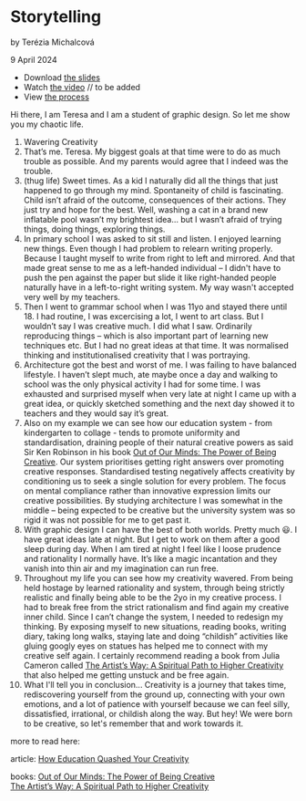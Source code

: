 # Storytelling

by Terézia Michalcová

9 April 2024

- Download [the slides](storytelling_presentation.pdf)
- Watch [the video]() // to be added
- View [the process](process.md)

Hi there, I am Teresa and I am a student of graphic design. So let me show you my chaotic life. 

1. Wavering Creativity
2. That’s me. Teresa. My biggest goals at that time were to do as much trouble as possible. And my parents would agree that I indeed was the trouble. 
3. (thug life) Sweet times. As a kid I naturally did all the things that just happened to go through my mind. Spontaneity of child is fascinating. Child isn’t afraid of the outcome, consequences of their actions. They just try and hope for the best. Well, washing a cat in a brand new inflatable pool wasn’t my brightest idea…  but I wasn’t afraid of trying things, doing things, exploring things. 
4. In primary school I was asked to sit still and listen. I enjoyed learning new things. Even though I had problem to relearn writing properly. Because I taught myself to write from right to left and mirrored. And that made great sense to me as a left-handed individual – I didn't have to push the pen against the paper but slide it like right-handed people naturally have in a left-to-right writing system. My way wasn't accepted very well by my teachers. 
5. Then I went to grammar school when I was 11yo and stayed there until 18. I had routine, I was excercising a lot, I went to art class. But I wouldn’t say I was creative much. I did what I saw. Ordinarily reproducing things – which is also important part of learning new techniques etc. But I had no great ideas at that time. It was normalised thinking and institutionalised creativity that I was portraying. 
6. Architecture got the best and worst of me. I was failing to have balanced lifestyle. I haven’t slept much, ate maybe once a day and walking to school was the only physical activity I had for some time. I was exhausted and surprised myself when very late at night I came up with a great idea, or quickly sketched something and the next day showed it to teachers and they would say it’s great.
7. Also on my example we can see how our education system - from kindergarten to collage - tends to promote uniformity and standardisation, draining people of their natural creative powers as said Sir Ken Robinson in his book [Out of Our Minds: The Power of Being Creative](https://www.sirkenrobinson.com/product/out-of-our-minds-the-power-of-being-creative/). Our system prioritises getting right answers over promoting creative responses. Standardised testing negatively affects creativity by conditioning us to seek a single solution for every problem. The focus on mental compliance rather than innovative expression limits our creative possibilities. By studying architecture I was somewhat in the middle – being expected to be creative but the university system was so rigid it was not possible for me to get past it.
8. With graphic design I can have the best of both worlds. Pretty much 😃. I have great ideas late at night. But I get to work on them after a good sleep during day. When I am tired at night I feel like I loose prudence and rationality I normally have. It’s like a magic incantation and they vanish into thin air and my imagination can run free. 
9. Throughout my life you can see how my creativity wavered. From being held hostage by learned rationality and system, through being strictly realistic and finally being able to be the 2yo in my creative process. I had to break free from the strict rationalism and find again my creative inner child. Since I can’t change the system, I needed to redesign my thinking. By exposing myself to new situations, reading books, writing diary, taking long walks, staying late and doing “childish” activities like gluing googly eyes on statues has helped me to connect with my creative self again. I certainly recommend reading a book from Julia Cameron called [The Artist’s Way: A Spiritual Path to Higher Creativity](https://juliacameronlive.com/books-by-julia/the-artists-way-a-spiritual-path-to-higher-creativity-audiobook/) that also helped me getting unstuck and be free again.
10. What I'll tell you in conclusion... Creativity is a journey that takes time, rediscovering yourself from the ground up, connecting with your own emotions, and a lot of patience with yourself because we can feel silly, dissatisfied, irrational, or childish along the way. But hey! We were born to be creative, so let's remember that and work towards it.

more to read here: 

article: 
[How Education Quashed Your Creativity](https://www.psychologytoday.com/us/blog/creative-insights/202108/how-education-quashed-your-creativity-0)

books: 
[Out of Our Minds: The Power of Being Creative](https://www.psychologytoday.com/us/blog/creative-insights/202108/how-education-quashed-your-creativity-0)\
[The Artist’s Way: A Spiritual Path to Higher Creativity](https://juliacameronlive.com/books-by-julia/the-artists-way-a-spiritual-path-to-higher-creativity-audiobook/)